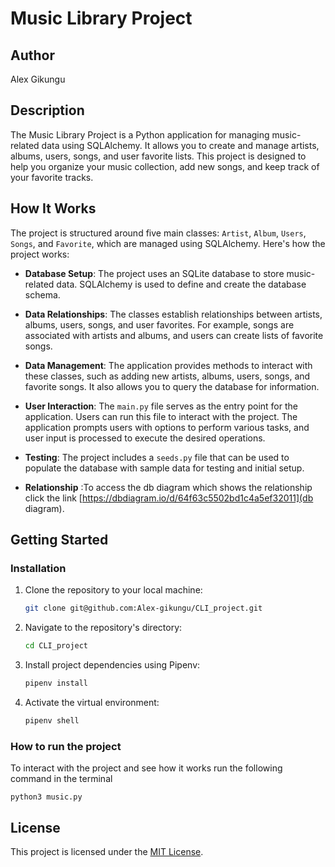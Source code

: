 # Music Library Project

## Author
Alex Gikungu

## Description
The Music Library Project is a Python application for managing music-related data using SQLAlchemy. It allows you to create and manage artists, albums, users, songs, and user favorite lists. This project is designed to help you organize your music collection, add new songs, and keep track of your favorite tracks.

## How It Works
The project is structured around five main classes: `Artist`, `Album`, `Users`, `Songs`, and `Favorite`, which are managed using SQLAlchemy. Here's how the project works:

- **Database Setup**: The project uses an SQLite database to store music-related data. SQLAlchemy is used to define and create the database schema.

- **Data Relationships**: The classes establish relationships between artists, albums, users, songs, and user favorites. For example, songs are associated with artists and albums, and users can create lists of favorite songs.

- **Data Management**: The application provides methods to interact with these classes, such as adding new artists, albums, users, songs, and favorite songs. It also allows you to query the database for information.

- **User Interaction**: The `main.py` file serves as the entry point for the application. Users can run this file to interact with the project. The application prompts users with options to perform various tasks, and user input is processed to execute the desired operations.

- **Testing**: The project includes a `seeds.py` file that can be used to populate the database with sample data for testing and initial setup.

- **Relationship** :To access the db diagram which shows the relationship click the link [https://dbdiagram.io/d/64f63c5502bd1c4a5ef32011](db diagram).

## Getting Started

### Installation

1. Clone the repository to your local machine:

   ```bash
   git clone git@github.com:Alex-gikungu/CLI_project.git

2. Navigate to the repository's directory:
   
   ``` bash
   cd CLI_project


3. Install project dependencies using Pipenv:

   ``` bash
   pipenv install

4. Activate the virtual environment:
   
   ``` bash
   pipenv shell

### How to run the project 

To interact with the project and see how it works run the following command in the terminal 

    python3 music.py 


##  License 

This project is licensed under the [MIT License](LICENSE).